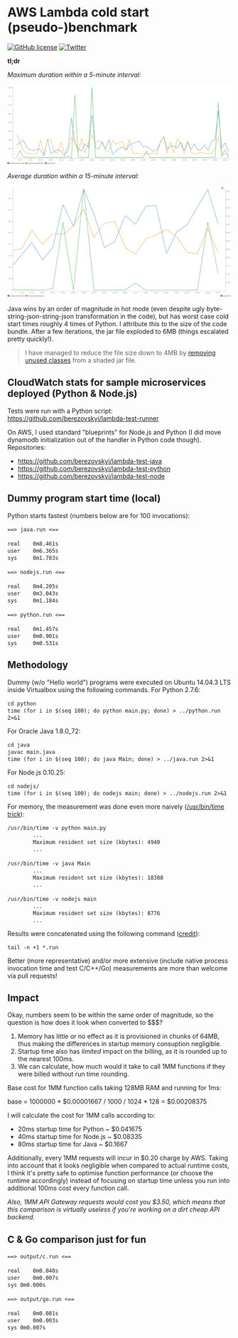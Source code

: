 AWS Lambda cold start (pseudo-)benchmark
==============================================================================

[![GitHub license](https://img.shields.io/badge/license-MIT-blue.svg)](https://raw.githubusercontent.com/berezovskyi/lambda-test/master/LICENSE) [![Twitter](https://img.shields.io/twitter/url/https/github.com/berezovskyi/lambda-test.svg?style=social)](https://twitter.com/intent/tweet?text=Wow:&url=%5Bobject%20Object%5D)

**tl;dr**

*Maximum duration within a 5-minute interval:*

![Maximum duration within a 5-minute interval](results/screenshot-0040.png)

*Average duration within a 15-minute interval:*

![CloudWatch metrics](results/screenshot-0041.png)

Java wins by an order of magnitude in hot mode (even despite ugly byte-string-json-string-json
transformation in the code), but has worst case cold start times roughly 
4 times of Python. I attribute this to the size of the code bundle. After a 
few iterations, the jar file exploded to 6MB (things escalated pretty quickly!).

> I have managed to reduce the file size down to 4MB by [removing unused classes](https://github.com/berezovskyi/lambda-test-java/commit/593d8f3ed5a7e3afa010ca6707394bca4ff159c5) 
> from a shaded jar file.

## CloudWatch stats for sample microservices deployed (Python & Node.js)

Tests were run with a Python script: https://github.com/berezovskyi/lambda-test-runner

On AWS, I used standard "blueprints" for Node.js and Python (I did move dynamodb
initialization out of the handler in Python code though). Repositories:

- https://github.com/berezovskyi/lambda-test-java
- https://github.com/berezovskyi/lambda-test-python
- https://github.com/berezovskyi/lambda-test-node

## Dummy program start time (local)

Python starts fastest (numbers below are for 100 invocations):

    ==> java.run <==

    real	0m8.461s
    user	0m6.365s
    sys	    0m1.783s

    ==> nodejs.run <==

    real	0m4.205s
    user	0m3.043s
    sys	    0m1.184s

    ==> python.run <==

    real    0m1.457s
    user    0m0.901s
    sys     0m0.531s

## Methodology

Dummy (w/o "Hello world") programs were executed on Ubuntu 14.04.3 LTS inside
Virtualbox using the following commands. For Python 2.7.6:

    cd python
    time (for i in $(seq 100); do python main.py; done) > ../python.run 2>&1

For Oracle Java 1.8.0_72:

    cd java
    javac main.java
    time (for i in $(seq 100); do java Main; done) > ../java.run 2>&1

For Node.js 0.10.25:

    cd nodejs/
    time (for i in $(seq 100); do nodejs main; done) > ../nodejs.run 2>&1

For memory, the measurement was done even more naively ([/usr/bin/time
trick](http://stackoverflow.com/questions/774556/peak-memory-usage-of-a-linux-unix-process)):

    /usr/bin/time -v python main.py
            ...
            Maximum resident set size (kbytes): 4940
            ...

    /usr/bin/time -v java Main
            ...
            Maximum resident set size (kbytes): 18388
            ...

    /usr/bin/time -v nodejs main
            ...
            Maximum resident set size (kbytes): 8776
            ...

Results were concatenated using the following command
([credit](http://stackoverflow.com/questions/5917413/cat-multiple-files-but-include-filename-as-headers)):

    tail -n +1 *.run

Better (more representative) and/or more extensive (include native process
invocation time and test C/C++/Go) measurements are more than welcome via pull
requests!

## Impact

Okay, numbers seem to be within the same order of magnitude, so the question is
how does it look when converted to $$$?

1. Memory has little or no effect as it is provisioned in chunks of 64MB, thus
making the differences in startup memory consuption negligible.
2. Startup time also has *limited* impact on the billing, as it is rounded up
to the nearest 100ms.
3. We can calculate, how much would it take to call 1MM functions if they were
billed without run time rounding.

Base cost for 1MM function calls taking 128MB RAM and running for 1ms:

base = 1000000 * $0.00001667 / 1000 / 1024 * 128 = $0.00208375

I will calculate the cost for 1MM calls according to:

- 20ms startup time for Python ~ $0.041675
- 40ms startup time for Node.js ~ $0.08335
- 80ms startup time for Java ~ $0.1667

Additionally, every 1MM requests will incur in $0.20 charge by AWS. Taking into
account that it looks negligible when compared to actual runtime costs, I think
it's pretty safe to optimise function performance (or choose the runtime
accordingly) instead of focusing on startup time unless you run into additional
100ms cost every function call.

*Also, 1MM API Gateway requests would cost you $3.50, which means that this
comparison is virtually useless if you're working on a dirt cheap API backend.*

## C & Go comparison just for fun

    ==> output/c.run <==

    real    0m0.040s
    user    0m0.007s
    sys 0m0.000s

    ==> output/go.run <==

    real    0m0.081s
    user    0m0.003s
    sys 0m0.007s
